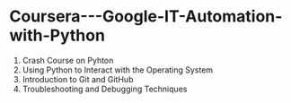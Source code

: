 # Coursera---Google-IT-Automation-with-Python

1. Crash Course on Pyhton
2. Using Python to Interact with the Operating System
3. Introduction to Git and GitHub
4. Troubleshooting and Debugging Techniques
